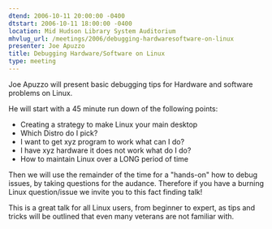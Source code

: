 ```yaml
---
dtend: 2006-10-11 20:00:00 -0400
dtstart: 2006-10-11 18:00:00 -0400
location: Mid Hudson Library System Auditorium
mhvlug_url: /meetings/2006/debugging-hardwaresoftware-on-linux
presenter: Joe Apuzzo
title: Debugging Hardware/Software on Linux
type: meeting
---
```



Joe Apuzzo will present basic debugging tips for Hardware and software problems on Linux.

He will start with a 45 minute run down of the following points:
- Creating a strategy to make Linux your main desktop
- Which Distro do I pick?
- I want to get xyz program to work what can I do?
- I have xyz hardware it does not work what do I do?
- How to maintain Linux over a LONG period of time

Then we will use the remainder of the time for a "hands-on" how to debug issues, by taking questions for the audance. Therefore if you have a burning Linux question/issue we invite you to this fact finding talk!

This is a great talk for all Linux users, from beginner to expert, as tips and tricks will be outlined that even many veterans are not familiar with.